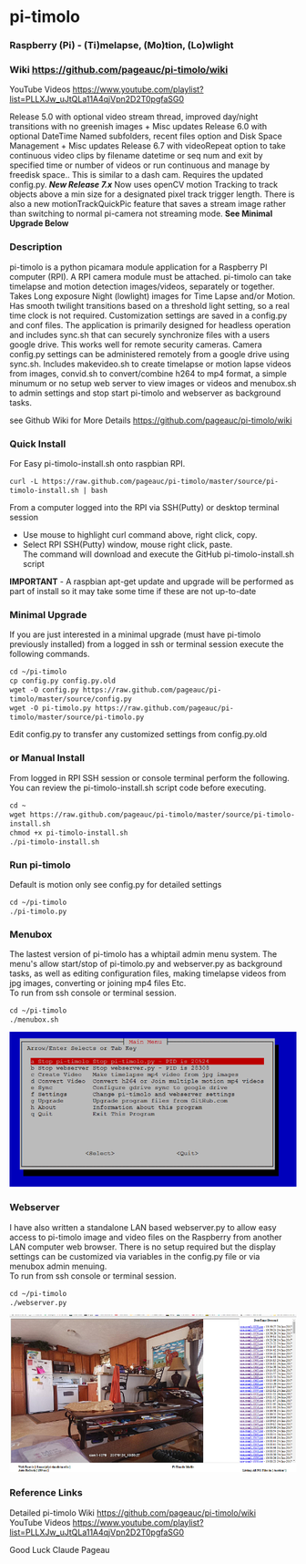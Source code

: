 # pi-timolo
### Raspberry (Pi) - (Ti)melapse, (Mo)tion, (Lo)wlight
### Wiki https://github.com/pageauc/pi-timolo/wiki     
YouTube Videos https://www.youtube.com/playlist?list=PLLXJw_uJtQLa11A4qjVpn2D2T0pgfaSG0

Release 5.0 with optional video stream thread, improved day/night transitions with no greenish images + Misc updates
Release 6.0 with optional DateTime Named subfolders, recent files option and Disk Space Management + Misc updates 
Release 6.7 with videoRepeat option to take continuous video clips by filename datetime or seq num and exit by specified time or number of videos or run continuous and manage by freedisk space..  This is similar to a dash cam.  Requires the updated config.py.
***New Release 7.x*** Now uses openCV motion Tracking to track objects above a min size for a designated pixel track trigger length.  There is also a
new motionTrackQuickPic feature that saves a stream image rather than switching to normal pi-camera not streaming mode.
**See Minimal Upgrade Below**

### Description
pi-timolo is a python picamara module application for a Raspberry PI computer (RPI).
A RPI camera module must be attached. pi-timolo can take timelapse and motion detection
images/videos, separately or together. Takes Long exposure Night (lowlight) images for
Time Lapse and/or Motion. Has smooth twilight transitions based on a threshold light
setting, so a real time clock is not required. Customization settings are saved in a config.py and conf files.
The application is primarily designed for headless operation and includes sync.sh that
can securely synchronize files with a users google drive.  This works well for remote security
cameras. Camera config.py settings can be administered remotely from a google drive using sync.sh.
Includes makevideo.sh to create timelapse or motion lapse videos from images, convid.sh to convert/combine 
h264 to mp4 format, a simple minumum or no setup web server to view images or videos and menubox.sh 
to admin settings and stop start pi-timolo and webserver as background tasks.
        
see Github Wiki for More Details https://github.com/pageauc/pi-timolo/wiki    
 
### Quick Install
For Easy pi-timolo-install.sh onto raspbian RPI. 

    curl -L https://raw.github.com/pageauc/pi-timolo/master/source/pi-timolo-install.sh | bash

From a computer logged into the RPI via SSH(Putty) or desktop terminal session  
* Use mouse to highlight curl command above, right click, copy.  
* Select RPI SSH(Putty) window, mouse right click, paste.   
The command will download and execute the GitHub pi-timolo-install.sh script   

**IMPORTANT** - A raspbian apt-get update and upgrade will be performed as part of install
so it may take some time if these are not up-to-date       

### Minimal Upgrade
If you are just interested in a minimal upgrade (must have pi-timolo previously installed)
from a logged in ssh or terminal session execute the following commands.  

    cd ~/pi-timolo
    cp config.py config.py.old
    wget -O config.py https://raw.github.com/pageauc/pi-timolo/master/source/config.py
    wget -O pi-timolo.py https://raw.github.com/pageauc/pi-timolo/master/source/pi-timolo.py    
    
Edit config.py to transfer any customized settings from config.py.old  
    
### or Manual Install   
From logged in RPI SSH session or console terminal perform the following. You can review
the pi-timolo-install.sh script code before executing.

    cd ~
    wget https://raw.github.com/pageauc/pi-timolo/master/source/pi-timolo-install.sh
    chmod +x pi-timolo-install.sh
    ./pi-timolo-install.sh
    
### Run pi-timolo 
Default is motion only see config.py for detailed settings   
    
    cd ~/pi-timolo
    ./pi-timolo.py   
 
### Menubox
The lastest version of pi-timolo has a whiptail admin menu system. The menu's allow
start/stop of pi-timolo.py and webserver.py as background tasks, as well as
editing configuration files, making timelapse videos from jpg images, converting or joining mp4 files Etc.    
To run from ssh console or terminal session.

    cd ~/pi-timolo
    ./menubox.sh

![menubox main menu](menubox.png)
 
### Webserver
I have also written a standalone LAN based webserver.py to allow easy access to pi-timolo image and video files
on the Raspberry from another LAN computer web browser.  There is no setup required but the display
settings can be customized via variables in the config.py file or via menubox admin menuing.   
To run from ssh console or terminal session.
    
    cd ~/pi-timolo
    ./webserver.py

![webserver browser screen shot](webserver.png)
 
### Reference Links  
Detailed pi-timolo Wiki https://github.com/pageauc/pi-timolo/wiki  
YouTube Videos https://www.youtube.com/playlist?list=PLLXJw_uJtQLa11A4qjVpn2D2T0pgfaSG0
 
Good Luck
Claude Pageau 
